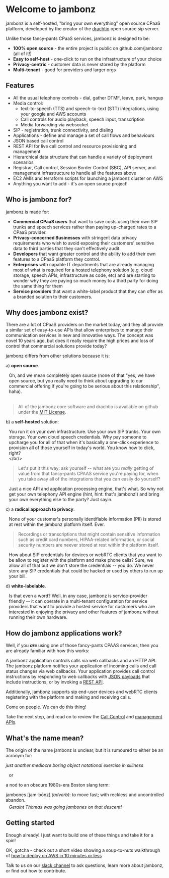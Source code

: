 # Welcome to jambonz

jambonz is a self-hosted, "bring your own everything" open source CPaaS platform, developed by the creator of the [drachtio](https://drachtio.org) open source sip server.

Unlike those fancy-pants CPaaS services, jambonz is designed to be:

- **100% open source** - the entire project is public on github.com/jambonz (all of it!)
- **Easy to self-host** - one-click to run on the infrastructure of your choice
- **Privacy-centric** - customer data is never stored by the platform
- **Multi-tenant** - good for providers and larger orgs 

## Features

- All the usual telephony controls - dial, gather DTMF, leave, park, hangup
- Media control:
    - text-to-speech (TTS) and speech-to-text (STT) integrations, using your google and AWS accounts
    - Call controls for audio playback, speech input, transcription
    - Media forwarding via websocket
- SIP - registration, trunk connectivity, and dialing
- Applications - define and manage a set of call flows and behaviours
- JSON based call control 
- REST API for live call control and resource provisioning and management
- Hierarchical data structure that can handle a variety of deployment scenarios
- Registrar, Call control, Session Border Control (SBC), API server, and management infrastructure to handle all the features above
- EC2 AMIs and terraform scripts for launching a jambonz cluster on AWS
- Anything you want to add - it's an open source project!

## Who is jambonz for?

jambonz is made for:

- **Commercial CPaaS users** that want to save costs using their own SIP trunks and speech services rather than paying up-charged rates to a CPaaS provider.
- **Privacy-concerned Businesses** with stringent data privacy requirements who wish to avoid exposing their customers' sensitive data to third parties that they can't effectively audit.
- **Developers** that want greater control and the ability to add their own features to a CPaaS platform they control.
- **Enterprises** with capable IT departments that are already managing most of what is required for a hosted telephony solution (e.g. cloud storage, speech APIs, infrastructure as code, etc) and are starting to wonder why they are paying so much money to a third party for doing the same thing for them
- **Service providers** that want a white-label product that they can offer as a branded solution to their customers.

## Why does jambonz exist?

There are a lot of CPaaS providers on the market today, and they all provide a similar set of easy-to-use APIs that allow enterprises to manage their communication services in new and innovative ways. The concept was novel 10 years ago, but does it really require the high prices and loss of control that commercial solutions provide today?

jambonz differs from other solutions because it is:

a) **open source**.  <p style="margin-left:10px">Oh, and we mean completely open source (none of that "yes, we have open source, but you really need to think about upgrading to our commercial offering if you're going to be serious about this relationship", haha). <br/><br/> 
> All of the jambonz core software and drachtio is available on github under the [MIT License](https://choosealicense.com/licenses/mit/).</p>

b) a **self-hosted** solution: <p style="margin-left:10px">You run it on your own infrastructure.  Use your own SIP trunks.  Your own storage.  Your own cloud speech credentials.  Why pay someone to upcharge you for all of that when it's basically a one-click experience to provision all of those yourself in today's world.  You know how to click, right?<br/></br/>

> Let's put it this way: ask yourself -- what are you *really* getting of value from that fancy-pants CPAAS service you're paying for, when you take away all of the integrations that you can easily do yourself?  

<p style="margin-left:10px">Just a nice API and application processing engine, that's what.  So why not get your own telephony API engine (hint, hint: that's jambonz!) and bring your own everything else to the party?  Just sayin.</p> 

c) a **radical approach to privacy**.<p style="margin-left:10px">None of your customer's personally identifiable information (PII) is stored at rest within the jambonz platform itself.  Ever.</p>

> Recordings or transcriptions that might contain sensitive information such as credit card numbers, HIPAA-related information, or social security numbers are neever stored at rest within the platform itself.

<p style="margin-left:10px">How about SIP credentials for devices or webRTC clients that you want to be allow to register with the platform and make phone calls?  Sure, we allow all of that but we don't store the credentials -- you do.  We never store any SIP credentials that could be hacked or used by others to run up your bill.</p>

d) **white-labelable**.<p style="margin-left:10px">Is that even a word?  Well, in any case, jambonz is service-provider friendly -- it can operate in a multi-tenant configuration for service providers that want to provide a hosted service for customers who are interested in enjoying the privacy and other features of jambonz without running their own hardware.

## How do jambonz applications work?

Well, if you ***are*** using one of those fancy-pants CPAAS services, then you are already familiar with how this works:

A jambonz application controls calls via web callbacks and an HTTP API.  The jambonz platform notifies your application of incoming calls and call status changes via web callbacks.  Your application provides call control instructions by responding to web callbacks with [JSON payloads](/jambonz) that include instructions, or by invoking a [REST API](/rest).

Additionally, jambonz supports sip end-user devices and webRTC clients registering with the platform and making and receiving calls.

Come on people.  We can do this thing!  

Take the next step, and read on to review the [Call Control](/jambonz) and [management APIs](/rest).

## What's the name mean?

The origin of the name jambonz is unclear, but it is rumoured to either be an acronym for:

*just another mediocre boring object notational exercise in silliness*

<p style="margin-left:10px">or</p>

a nod to an obscure 1980s-era Boston slang term:

<div>
jambones [jam-b&#333;nz] <span style="font-style:italic;">(adverb)</span>: to move fast; with reckless and uncontrolled abandon.<p style="margin:5px 0px 20px 10px;font-style:italic">Geraint Thomas was going jambones on that descent!</p>
</div>

## Getting started

Enough already!  I just want to build one of these things and take it for a spin!  

OK, gotcha - check out a short video showing a soup-to-nuts walkthrough of [how to deploy on AWS in 10 minutes or less](/tutorials)

Talk to us on our [slack channel](https://fie6gjk7w7.execute-api.us-east-1.amazonaws.com/Express/) to ask questions, learn more about jambonz, or find out how to contribute.
